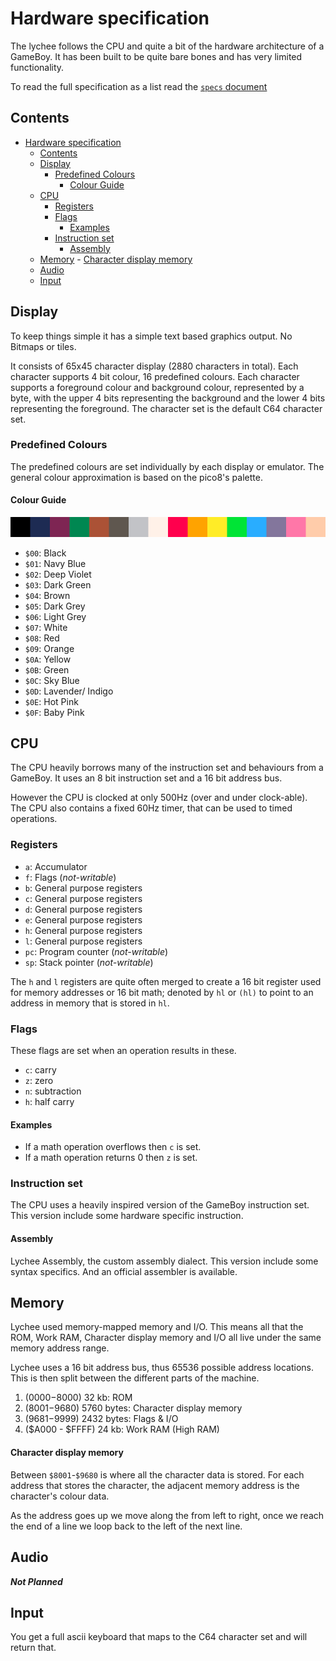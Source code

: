 # Hardware specification
The lychee follows the CPU and quite a bit of the hardware architecture of a GameBoy. It has been built to be quite bare bones and has very limited functionality.

To read the full specification as a list read the [`specs` document](spec.md)
## Contents
- [Hardware specification](#hardware-specification)
	- [Contents](#contents)
	- [Display](#display)
		- [Predefined Colours](#predefined-colours)
			- [Colour Guide](#colour-guide)
	- [CPU](#cpu)
		- [Registers](#registers)
		- [Flags](#flags)
			- [Examples](#examples)
		- [Instruction set](#instruction-set)
			- [Assembly](#assembly)
	- [Memory](#memory)
			- [Character display memory](#character-display-memory)
	- [Audio](#audio)
	- [Input](#input)

## Display
To keep things simple it has a simple text based graphics output. No Bitmaps or tiles.

It consists of 65x45 character display (2880 characters in total). Each character supports 4 bit colour, 16 predefined colours. Each character supports a foreground colour and background colour, represented by a byte, with the upper 4 bits representing the background and the lower 4 bits representing the foreground. The character set is the default C64 character set.

### Predefined Colours
The predefined colours are set individually by each display or emulator. The general colour approximation is based on the pico8's palette.
#### Colour Guide
![pico8's colour palette](../color-palete.png)

- `$00`: Black
- `$01`: Navy Blue
- `$02`: Deep Violet
- `$03`: Dark Green
- `$04`: Brown
- `$05`: Dark Grey
- `$06`: Light Grey
- `$07`: White
- `$08`: Red
- `$09`: Orange
- `$0A`: Yellow
- `$0B`: Green
- `$0C`: Sky Blue
- `$0D`: Lavender/ Indigo
- `$0E`: Hot Pink
- `$0F`: Baby Pink


## CPU
The CPU heavily borrows many of the instruction set and behaviours from a GameBoy. It uses an 8 bit instruction set and a 16 bit address bus.

However the CPU is clocked at only 500Hz (over and under clock-able). The CPU also contains a fixed 60Hz timer, that can be used to timed operations.

### Registers
- `a`: Accumulator
- `f`: Flags (*not-writable*)
- `b`: General purpose registers
- `c`: General purpose registers
- `d`: General purpose registers
- `e`: General purpose registers
- `h`: General purpose registers
- `l`: General purpose registers
- `pc`: Program counter (*not-writable*)
- `sp`: Stack pointer (*not-writable*)

The `h` and `l` registers are quite often merged to create a 16 bit register used for memory addresses or 16 bit math; denoted by `hl` or `(hl)` to point to an address in memory that is stored in `hl`.

### Flags
These flags are set when an operation results in these.
- `c`: carry
- `z`: zero
- `n`: subtraction
- `h`: half carry
#### Examples
- If a math operation overflows then `c` is set.
- If a math operation returns 0 then `z` is set.

### Instruction set
The CPU uses a heavily inspired version of the GameBoy instruction set. This version include some hardware specific instruction.
#### Assembly
Lychee Assembly, the custom assembly dialect. This version include some syntax specifics. And an official assembler is available.

## Memory
Lychee used memory-mapped memory and I/O. This means all that the ROM, Work RAM, Character display memory and I/O all live under the same memory address range.

Lychee uses a 16 bit address bus, thus 65536 possible address locations. This is then split between the different parts of the machine.
1. ($0000-$8000) 32 kb: ROM
2. ($8001-$9680) 5760 bytes: Character display memory
3. ($9681-$9999) 2432 bytes: Flags & I/O
4. ($A000 - $FFFF) 24 kb: Work RAM (High RAM)

#### Character display memory
Between `$8001`-`$9680` is where all the character data is stored. For each address that stores the character, the adjacent memory address is the character's colour data.

As the address goes up we move along the from left to right, once we reach the end of a line we loop back to the left of the next line.

## Audio
***Not Planned***

## Input
You get a full ascii keyboard that maps to the C64 character set and will return that.